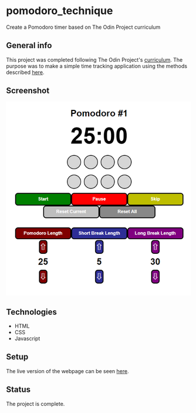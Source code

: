 # pomodoro_technique
Create a Pomodoro timer based on The Odin Project curriculum

## General info
This project was completed following The Odin Project's [curriculum](https://www.theodinproject.com/lessons/pairing-project).  The purpose was to make a simple time tracking application using the methods described [here](https://en.wikipedia.org/wiki/Pomodoro_Technique).

## Screenshot
![Example screenshot](/images/example.png)

## Technologies
* HTML
* CSS
* Javascript

## Setup
The live version of the webpage can be seen [here](https://codydegen.github.io/pomodoro-technique/).

## Status
The project is complete.

## 